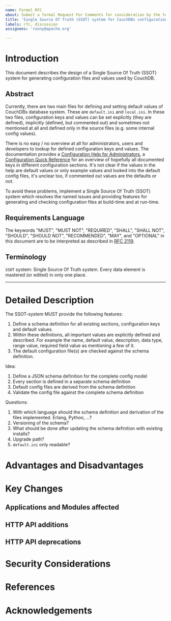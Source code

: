 ```yaml
---
name: Formal RFC
about: Submit a formal Request For Comments for consideration by the team.
title: 'Single Source Of Truth (SSOT) system for CouchDBs configuration files'
labels: rfc, discussion
assignees: 'ronny@apache.org'

---
```


# Introduction

This document describes the design of a Single Source Of Truth (SSOT)
system for generating configuration files and values used by CouchDB. 

## Abstract

Currently, there are two main files for defining and setting default
values of CouchDBs database system. These are `default.ini` and
`local.ini`. In these two files, configuration keys and values can
be set explicitly (they are defined), implicitly (defined, but 
commented out) and sometimes not mentioned at all and defined only in 
the source files (e.g. some internal config values).

There is no easy / no overview at all for administrators, users and 
developers to lookup for defined configuration keys and values. The
documentation provides a [Configuration Help for Administrators][1],
a [Configuration Quick Reference][2] for an overview of hopefully all
documented keys in different configuration sections. It's not clear if
the values in the help are default values or only example values and
looked into the default config files, it's unclear too, if commented out
values are the defaults or not.

To avoid these problems, implement a Single Source Of Truth (SSOT) system
which resolves the named issues and providing features for generating and
checking configuration files at build-time and at run-time.

## Requirements Language

The keywords "MUST", "MUST NOT", "REQUIRED", "SHALL", "SHALL NOT",
"SHOULD", "SHOULD NOT", "RECOMMENDED",  "MAY", and "OPTIONAL" in this
document are to be interpreted as described in
[RFC 2119](https://www.rfc-editor.org/rfc/rfc2119.txt).

## Terminology

`SSOT` system: Single Source Of Truth system. Every data element is mastered (or edited) in only 
one place.

---

# Detailed Description

The SSOT-system MUST provide the following features:

1. Define a schema definition for all existing sections, configuration keys
   and default values.
2. Within these definitions, all important values are explicitly defined and
   described. For example the name, default value, description, data type, range value,
   required field value as mentioning a few of it.
3. The default configuration file(s) are checked against the schema definition.

Idea:

1. Define a JSON schema definition for the complete config model
2. Every section is defined in a separate schema definition
3. Default config files are derived from the schema definition
4. Validate the config file against the complete schema definition

Questions:

1. With which language should the schema definition and derivation of
the files implemented. Erlang, Python, ...?
2. Versioning of the schema?
3. What should be done after updating the schema definition with existing
installs?
4. Upgrade path?
5. `default.ini` only readable?

[NOTE]: # ( Describe the solution being proposed in greater detail. )
[NOTE]: # ( Assume your audience has knowledge of, but not necessarily familiarity )
[NOTE]: # ( with, the CouchDB internals. Provide enough context so that the reader )
[NOTE]: # ( can make an informed decision about the proposal. )

[TIP]:  # ( Artwork may be attached to the submission and linked as necessary. )
[TIP]:  # ( ASCII artwork can also be included in code blocks, if desired. )

# Advantages and Disadvantages

[NOTE]: # ( Briefly, list the benefits and drawbacks that would be realized should )
[NOTE]: # ( the proposal be accepted for inclusion into Apache CouchDB. )

# Key Changes

[TIP]: # ( If the changes will affect how a user interacts with CouchDB, explain. )

## Applications and Modules affected

[NOTE]: # ( List the OTP applications or functional modules in CouchDB affected by the proposal. )

## HTTP API additions

[NOTE]: # ( Provide *exact* detail on each new API endpoint, including: )
[NOTE]: # (   HTTP methods [HEAD, GET, PUT, POST, DELETE, etc.] )
[NOTE]: # (   Synopsis of functionality )
[NOTE]: # (   Headers and parameters accepted )
[NOTE]: # (   JSON in [if a PUT or POST type] )
[NOTE]: # (   JSON out )
[NOTE]: # (   Valid status codes and their definitions )
[NOTE]: # (   A proposed Request and Response block )

## HTTP API deprecations

[NOTE]: # ( Provide *exact* detail on the API endpoints to be deprecated. )
[NOTE]: # ( If these endpoints are replaced by new endpoints, list those as well. )
[NOTE]: # ( State the proposed version in which the deprecation and removal will occur. )

# Security Considerations

[NOTE]: # ( Include any impact to the security of CouchDB here. )

# References

[1]: https://docs.couchdb.org/en/stable/config/index.html "Configuration Guide"
[2]: https://docs.couchdb.org/en/stable/config-ref.html "Configuration Quick Reference"

# Acknowledgements

[TIP]:  # ( Who helped you write this RFC? )
